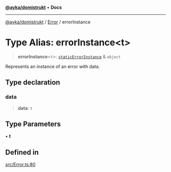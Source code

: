 [**@ayka/domistrukt**](../../../README.md) • **Docs**

***

[@ayka/domistrukt](../../../globals.md) / [Error](../README.md) / errorInstance

# Type Alias: errorInstance\<t\>

> **errorInstance**\<`t`\>: [`staticErrorInstance`](staticErrorInstance.md) & `object`

Represents an instance of an error with data.

## Type declaration

### data

> **data**: `t`

## Type Parameters

• **t**

## Defined in

[src/Error.ts:80](https://github.com/AndreyMork/domistrukt/blob/f762a0db7b22ee8086aa8c6327967c318f1b8b4e/src/Error.ts#L80)
